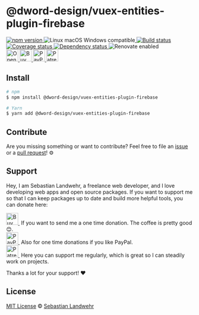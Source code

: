 <!-- TITLE/ -->
# @dword-design/vuex-entities-plugin-firebase
<!-- /TITLE -->

<!-- BADGES/ -->
  <p>
    <a href="https://npmjs.org/package/@dword-design/vuex-entities-plugin-firebase">
      <img
        src="https://img.shields.io/npm/v/@dword-design/vuex-entities-plugin-firebase.svg"
        alt="npm version"
      >
    </a><img src="https://img.shields.io/badge/os-linux%20%7C%C2%A0macos%20%7C%C2%A0windows-blue" alt="Linux macOS Windows compatible"><a href="https://github.com/dword-design/vuex-entities-plugin-firebase/actions">
      <img
        src="https://github.com/dword-design/vuex-entities-plugin-firebase/workflows/build/badge.svg"
        alt="Build status"
      >
    </a><a href="https://codecov.io/gh/dword-design/vuex-entities-plugin-firebase">
      <img
        src="https://codecov.io/gh/dword-design/vuex-entities-plugin-firebase/branch/master/graph/badge.svg"
        alt="Coverage status"
      >
    </a><a href="https://david-dm.org/dword-design/vuex-entities-plugin-firebase">
      <img src="https://img.shields.io/david/dword-design/vuex-entities-plugin-firebase" alt="Dependency status">
    </a><img src="https://img.shields.io/badge/renovate-enabled-brightgreen" alt="Renovate enabled"><br/><a href="https://gitpod.io/#https://github.com/dword-design/vuex-entities-plugin-firebase">
      <img
        src="https://gitpod.io/button/open-in-gitpod.svg"
        alt="Open in Gitpod"
        height="32"
      >
    </a><a href="https://www.buymeacoffee.com/dword">
      <img
        src="https://www.buymeacoffee.com/assets/img/guidelines/download-assets-sm-2.svg"
        alt="Buy Me a Coffee"
        height="32"
      >
    </a><a href="https://paypal.me/SebastianLandwehr">
      <img
        src="https://dword-design.de/images/paypal.svg"
        alt="PayPal"
        height="32"
      >
    </a><a href="https://www.patreon.com/dworddesign">
      <img
        src="https://dword-design.de/images/patreon.svg"
        alt="Patreon"
        height="32"
      >
    </a>
</p>
<!-- /BADGES -->

<!-- DESCRIPTION/ -->

<!-- /DESCRIPTION -->

<!-- INSTALL/ -->
## Install

```bash
# npm
$ npm install @dword-design/vuex-entities-plugin-firebase

# Yarn
$ yarn add @dword-design/vuex-entities-plugin-firebase
```
<!-- /INSTALL -->

<!-- LICENSE/ -->
## Contribute

Are you missing something or want to contribute? Feel free to file an [issue](https://github.com/dword-design/vuex-entities-plugin-firebase/issues) or a [pull request](https://github.com/dword-design/vuex-entities-plugin-firebase/pulls)! ⚙️

## Support

Hey, I am Sebastian Landwehr, a freelance web developer, and I love developing web apps and open source packages. If you want to support me so that I can keep packages up to date and build more helpful tools, you can donate here:

<p>
  <a href="https://www.buymeacoffee.com/dword">
    <img
      src="https://www.buymeacoffee.com/assets/img/guidelines/download-assets-sm-2.svg"
      alt="Buy Me a Coffee"
      height="32"
    >
  </a>&nbsp;If you want to send me a one time donation. The coffee is pretty good 😊.<br/>
  <a href="https://paypal.me/SebastianLandwehr">
    <img
      src="https://dword-design.de/images/paypal.svg"
      alt="PayPal"
      height="32"
    >
  </a>&nbsp;Also for one time donations if you like PayPal.<br/>
  <a href="https://www.patreon.com/dworddesign">
    <img
      src="https://dword-design.de/images/patreon.svg"
      alt="Patreon"
      height="32"
    >
  </a>&nbsp;Here you can support me regularly, which is great so I can steadily work on projects.
</p>

Thanks a lot for your support! ❤️

## License

[MIT License](https://opensource.org/licenses/MIT) © [Sebastian Landwehr](https://dword-design.de)
<!-- /LICENSE -->
